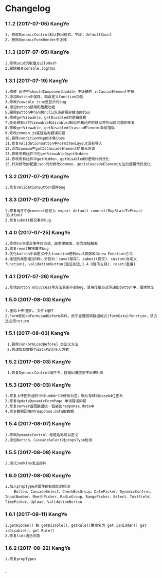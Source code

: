 # Changelog

### 1.1.2 (2017-07-05) KangYe
    1. 修改DynamicControl默认数组格式，字段：defaultCount
    2. 删除DynamicFormRender中注释
### 1.1.3 (2017-07-05) KangYe
    1.修改uuid的取值方式lodash
    2.删除相关console.log代码
### 1.3.1 (2017-07-19) KangYe
    1.修改 组件中shouldComponentUpdate 中级联的 isCascadElement中获
    2.添加Button中保存、和自定义function功能
    3.修改Viewable true是显示的bug
    4.添加button禁用和隐藏功能
    5.删除Button中handOnClick违逆框架做法的代码
    6.修改getViewable、getDisabled的逻辑处理
    7.能处理默认的Viewable和disabled和组件和组件的联动并列出现问题的修复
    8.修改getViewable、getDisabled中cascadElement单词错误
    9.修改common.js属性名称错误问题
    10.删除conditionMap的子集item
    11.修复ValidationButton中FormItemLayout没有导入
    12.添加common中getIsCascadeElement的单元测试
    13.修改所有组件中的getViewable为getHidden
    14.修改所有组件中getHidden、getDisabled的逻辑代码优化
    15.针对修改的配置json同时修改common，getIsCascadeElement方法的逻辑代码优化
### 1.3.2 (2017-07-21) KangYe
    1.修复ValidationButton组件bug
### 1.3.3 (2017-07-21) KangYe
    1.修复组件中@connect语法为 export default connect(MapStateToProps)(Button)
    2.修复submit提交事件bug
### 1.4.0 (2017-07-25) KangYe
    1.修改Form提交事件的方式，由表单触发，改为按钮触发
    2.修复reset按钮事件bug
    3.优化button中自定义传入function用到eval函数改为new Function方式
    4.按钮的类型增加5种，分别为：save(保存)、submit(提交)、custom(自定义function)、validationButton(验证按钮,1.4.0暂不支持)、reset(重置)
### 1.4.1 (2017-07-26) KangYe
    1.修改Button onSuccess等方法获取不到bug，暂用传值方式传递到button中，后续修复
### 1.5.0 (2017-08-03) KangYe
    1.重构上传(图片、文件)组件
    2.Form增加onFormLoadBefore事件，用于处理回填数据格式(formData)function，该方法必须return
### 1.5.1 (2017-08-03) KangYe
     1.删除{onFormLoadBefore} 自定义方法
     2.修改加载数据为dataPath传入方式
### 1.5.2 (2017-08-03) KangYe
     1.修复DynamicControl组件中，数据回填渲染不出来BUG
### 1.5.3 (2017-08-03) KangYe
    1.修复上传图片组件中thumbUrl中修改为空，默认存储为base64位图片
    2.修复UpdateDynamicFormPage 单词错误问题
    3.修复server返回数据统一包装到response.data中
    4.修复数据回填时reaponse.data取数据
### 1.5.4 (2017-08-07) KangYe
    1.修改DynamicControl 标题名称可以定义
    2.添加Button、CascadeSelect对propsType检测
### 1.5.5 (2017-08-08) KangYe
    1.测试Jenkins发送邮件
### 1.6.0 (2017-08-08) KangYe
    1.加入propType对组件的初始化的检测
        Button、CascadeSelect、CheckBoxGroup、DatePicker、DynamicControl、InputNumber、MonthPicker、RadioGroup、RangePicker、Select、Textfield、TimePicker、Upload、ValidationButton
### 1.6.1 (2017-08-11) KangYe
    1.getHidden() 和 getDisable()、getRule()重命名为 get isHidden() get isDisable()、get Rule()
    2.修复lint语法问题
### 1.6.2 (2017-08-22) KangYe
    1.修复propTypes
### .